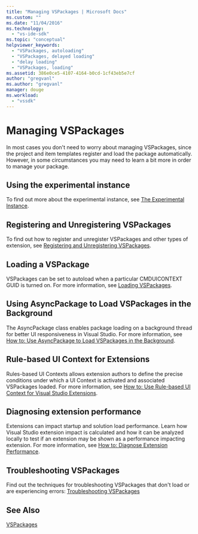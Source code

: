 ```yaml
---
title: "Managing VSPackages | Microsoft Docs"
ms.custom: ""
ms.date: "11/04/2016"
ms.technology: 
  - "vs-ide-sdk"
ms.topic: "conceptual"
helpviewer_keywords: 
  - "VSPackages, autoloading"
  - "VSPackages, delayed loading"
  - "delay loading"
  - "VSPackages, loading"
ms.assetid: 386e0ce5-4107-4164-b0cd-1cf43eb5e7cf
author: "gregvanl"
ms.author: "gregvanl"
manager: douge
ms.workload: 
  - "vssdk"
---
```

# Managing VSPackages
In most cases you don't need to worry about managing VSPackages, since the project and item templates register and load the package automatically. However, in some circumstances you may need to learn a bit more in order to manage your package.  
  
## Using the experimental instance  
 To find out more about the experimental instance, see [The Experimental Instance](../extensibility/the-experimental-instance.md).  
  
## Registering and Unregistering VSPackages  
 To find out how to register and unregister VSPackages and other types of extension, see [Registering and Unregistering VSPackages](../extensibility/registering-and-unregistering-vspackages.md).  
  
## Loading a VSPackage  
 VSPackages can be set to autoload when a particular CMDUICONTEXT GUID is turned on. For more information, see [Loading VSPackages](../extensibility/loading-vspackages.md).  
  
## Using AsyncPackage to Load VSPackages in the Background  
 The AsyncPackage class enables package loading on a background thread for better UI responsiveness in Visual Studio. For more information, see [How to: Use AsyncPackage to Load VSPackages in the Background](../extensibility/how-to-use-asyncpackage-to-load-vspackages-in-the-background.md).  
  
## Rule-based UI Context for Extensions  
 Rules-based UI Contexts allows extension authors to define the precise conditions under which a UI Context is activated and associated VSPackages loaded. For more information, see [How to: Use Rule-based UI Context for Visual Studio Extensions](../extensibility/how-to-use-rule-based-ui-context-for-visual-studio-extensions.md).  
  
## Diagnosing extension performance  
Extensions can impact startup and solution load performance. Learn how Visual Studio extension impact is calculated and how it can be analyzed locally to test if an extension may be shown as a performance impacting extension. For more information, see [How to: Diagnose Extension Performance](how-to-diagnose-extension-performance.md). 
  
## Troubleshooting VSPackages  
 Find out the techniques for troubleshooting VSPackages that don't load or are experiencing errors: [Troubleshooting VSPackages](../extensibility/troubleshooting-vspackages.md)  
  
## See Also  
 [VSPackages](../extensibility/internals/vspackages.md)